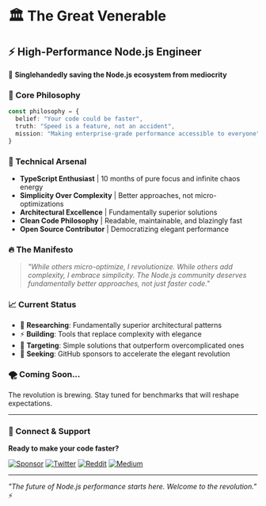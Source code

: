 # 🏛️ The Great Venerable

## ⚡ High-Performance Node.js Engineer

🚀 **Singlehandedly saving the Node.js ecosystem from mediocrity**

### 💎 Core Philosophy
```typescript
const philosophy = {
  belief: "Your code could be faster",
  truth: "Speed is a feature, not an accident",
  mission: "Making enterprise-grade performance accessible to everyone"
}
```

### 🧠 Technical Arsenal
- **TypeScript Enthusiast** | 10 months of pure focus and infinite chaos energy
- **Simplicity Over Complexity** | Better approaches, not micro-optimizations
- **Architectural Excellence** | Fundamentally superior solutions
- **Clean Code Philosophy** | Readable, maintainable, and blazingly fast
- **Open Source Contributor** | Democratizing elegant performance

### 🔥 The Manifesto

> *"While others micro-optimize, I revolutionize. While others add complexity, I embrace simplicity. The Node.js community deserves fundamentally better approaches, not just faster code."*

### 📈 Current Status
- 🔬 **Researching**: Fundamentally superior architectural patterns
- ⚡ **Building**: Tools that replace complexity with elegance
- 🎯 **Targeting**: Simple solutions that outperform overcomplicated ones
- 💸 **Seeking**: GitHub sponsors to accelerate the elegant revolution

### 🌪️ Coming Soon...
The revolution is brewing. Stay tuned for benchmarks that will reshape expectations.

---

### 💬 Connect & Support
**Ready to make your code faster?**

[![Sponsor](https://img.shields.io/badge/Sponsor-💸-brightgreen)](https://github.com/sponsors/greatvenerable)
[![Twitter](https://img.shields.io/badge/Twitter-🐦-blue)](https://x.com/i_thesupremeone)
[![Reddit](https://img.shields.io/badge/Reddit-🤖-orange)](https://reddit.com/u/EntireTopic6218)
[![Medium](https://img.shields.io/badge/Medium-📝-black)](https://medium.com/@thesupremeoneofearth)

---

*"The future of Node.js performance starts here. Welcome to the revolution."* ⚡
